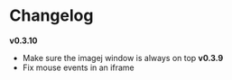 # Changelog

**v0.3.10**
 - Make sure the imagej window is always on top
**v0.3.9**
 - Fix mouse events in an iframe